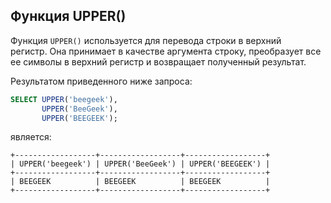 ## Функция UPPER()

Функция `UPPER()` используется для перевода строки в верхний регистр. Она принимает в качестве аргумента строку, преобразует все ее символы в верхний регистр и возвращает полученный результат.

Результатом приведенного ниже запроса:

```sql
SELECT UPPER('beegeek'),
       UPPER('BeeGeek'),
       UPPER('BEEGEEK');
```

является:

```no-highlight
+------------------+------------------+------------------+
| UPPER('beegeek') | UPPER('BeeGeek') | UPPER('BEEGEEK') |
+------------------+------------------+------------------+
| BEEGEEK          | BEEGEEK          | BEEGEEK          |
+------------------+------------------+------------------+
```